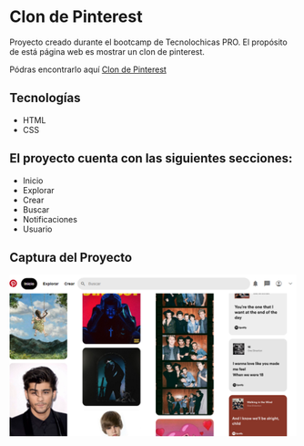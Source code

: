 # Clon de Pinterest


Proyecto creado durante el bootcamp de Tecnolochicas PRO.
El propósito de está página web es mostrar un clon de pinterest. 


Pódras encontrarlo aquí [Clon de Pinterest](https://pinterest-clon-kohl.vercel.app/)
## Tecnologías
* HTML
* CSS

## El proyecto cuenta con las siguientes secciones:

* Inicio
* Explorar
* Crear
* Buscar
* Notificaciones
* Usuario

## Captura del Proyecto
![Captura del proyecto](/imagenes/clon-pinterest.png)